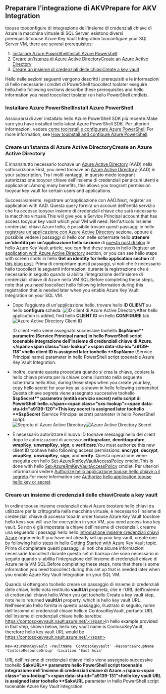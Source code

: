 ## <a name="prepare-for-akv-integration"></a><span data-ttu-id="a9139-101">Preparare l'integrazione di AKV</span><span class="sxs-lookup"><span data-stu-id="a9139-101">Prepare for AKV Integration</span></span>
<span data-ttu-id="a9139-102">toouse tooconfigure di integrazione dell'insieme di credenziali chiave di Azure la macchina virtuale di SQL Server, esistono diversi prerequisiti:</span><span class="sxs-lookup"><span data-stu-id="a9139-102">toouse Azure Key Vault Integration tooconfigure your SQL Server VM, there are several prerequisites:</span></span> 

1. [<span data-ttu-id="a9139-103">Installare Azure PowerShell</span><span class="sxs-lookup"><span data-stu-id="a9139-103">Install Azure Powershell</span></span>](#install-azure-powershell)
2. [<span data-ttu-id="a9139-104">Creare un'istanza di Azure Active Directory</span><span class="sxs-lookup"><span data-stu-id="a9139-104">Create an Azure Active Directory</span></span>](#create-an-azure-active-directory)
3. [<span data-ttu-id="a9139-105">Creare un insieme di credenziali delle chiavi</span><span class="sxs-lookup"><span data-stu-id="a9139-105">Create a key vault</span></span>](#create-a-key-vault)

<span data-ttu-id="a9139-106">Hello nelle sezioni seguenti vengono descritti i prerequisiti e le informazioni di hello necessarie i cmdlet di PowerShell toocollect toolater eseguire hello.</span><span class="sxs-lookup"><span data-stu-id="a9139-106">hello following sections describe these prerequisites and hello information you need toocollect toolater run hello PowerShell cmdlets.</span></span>

### <a name="install-azure-powershell"></a><span data-ttu-id="a9139-107">Installare Azure PowerShell</span><span class="sxs-lookup"><span data-stu-id="a9139-107">Install Azure PowerShell</span></span>
<span data-ttu-id="a9139-108">Assicurarsi di aver installato hello Azure PowerShell SDK più recente.</span><span class="sxs-lookup"><span data-stu-id="a9139-108">Make sure you have installed hello latest Azure PowerShell SDK.</span></span> <span data-ttu-id="a9139-109">Per ulteriori informazioni, vedere [come tooinstall e configurare Azure PowerShell](/powershell/azureps-cmdlets-docs).</span><span class="sxs-lookup"><span data-stu-id="a9139-109">For more information, see [How tooinstall and configure Azure PowerShell](/powershell/azureps-cmdlets-docs).</span></span>

### <a name="create-an-azure-active-directory"></a><span data-ttu-id="a9139-110">Creare un'istanza di Azure Active Directory</span><span class="sxs-lookup"><span data-stu-id="a9139-110">Create an Azure Active Directory</span></span>
<span data-ttu-id="a9139-111">È innanzitutto necessario toohave un [Azure Active Directory](https://azure.microsoft.com/trial/get-started-active-directory/) (AAD) nella sottoscrizione.</span><span class="sxs-lookup"><span data-stu-id="a9139-111">First, you need toohave an [Azure Active Directory](https://azure.microsoft.com/trial/get-started-active-directory/) (AAD) in your subscription.</span></span> <span data-ttu-id="a9139-112">Tra i molti vantaggi, in questo modo toogrant autorizzazione tooyour chiave dell'insieme di credenziali per alcuni utenti e applicazioni.</span><span class="sxs-lookup"><span data-stu-id="a9139-112">Among many benefits, this allows you toogrant permission tooyour key vault for certain users and applications.</span></span>

<span data-ttu-id="a9139-113">Successivamente, registrare un'applicazione con AAD.</span><span class="sxs-lookup"><span data-stu-id="a9139-113">Next, register an application with AAD.</span></span> <span data-ttu-id="a9139-114">Questa query fornirà un account dell'entità servizio che ha accesso tooyour insieme di credenziali chiave che sarà necessario la macchina virtuale.</span><span class="sxs-lookup"><span data-stu-id="a9139-114">This will give you a Service Principal account that has access tooyour key vault which your VM will need.</span></span> <span data-ttu-id="a9139-115">Nell'articolo insieme credenziali chiavi Azure hello, è possibile trovare questi passaggi in hello [registrare un'applicazione con Azure Active Directory](../articles/key-vault/key-vault-get-started.md#register) sezione, oppure è possibile vedere i passaggi di hello con nelle schermate hello **ottenere un'identità per un'applicazione hello sezione** di [questo post di blog](http://blogs.technet.com/b/kv/archive/2015/01/09/azure-key-vault-step-by-step.aspx).</span><span class="sxs-lookup"><span data-stu-id="a9139-115">In hello Azure Key Vault article, you can find these steps in hello [Register an application with Azure Active Directory](../articles/key-vault/key-vault-get-started.md#register) section, or you can see hello steps with screen shots in hello **Get an identity for hello application section** of [this blog post](http://blogs.technet.com/b/kv/archive/2015/01/09/azure-key-vault-step-by-step.aspx).</span></span> <span data-ttu-id="a9139-116">Prima di completare questi passaggi, si noti che è necessario hello toocollect le seguenti informazioni durante la registrazione che è necessario in seguito quando si abilita l'integrazione dell'insieme di credenziali chiave di Azure nella VM SQL.</span><span class="sxs-lookup"><span data-stu-id="a9139-116">Before completing these steps, note that you need toocollect hello following information during this registration that is needed later when you enable Azure Key Vault Integration on your SQL VM.</span></span>

* <span data-ttu-id="a9139-117">Dopo l'aggiunta di un'applicazione hello, trovare hello **ID CLIENT** su hello **configura** scheda.   ![ID client di Azure Active Directory](./media/virtual-machines-sql-server-akv-prepare/aad-client-id.png)</span><span class="sxs-lookup"><span data-stu-id="a9139-117">After hello application is added, find hello **CLIENT ID**  on hello **CONFIGURE** tab.   ![Azure Active Directory Client ID](./media/virtual-machines-sql-server-akv-prepare/aad-client-id.png)</span></span>
  
    <span data-ttu-id="a9139-118">ID client Hello viene assegnato successive toohello **$spName** parametro (Service Principal name) in hello PowerShell script tooenable integrazione dell'insieme di credenziali chiave di Azure.</span><span class="sxs-lookup"><span data-stu-id="a9139-118">hello client ID is assigned later toohello **$spName** (Service Principal name) parameter in hello PowerShell script tooenable Azure Key Vault Integration.</span></span> 
* <span data-ttu-id="a9139-119">Inoltre, durante questa procedura quando si crea la chiave, copiare la hello chiave privata per la chiave come illustrato nella seguente schermata hello.</span><span class="sxs-lookup"><span data-stu-id="a9139-119">Also, during these steps when you create your key, copy hello secret for your key as is shown in hello following screenshot.</span></span> <span data-ttu-id="a9139-120">Questa chiave segreta viene assegnato successive toohello **$spSecret** parametro (entità servizio secret) nello script di PowerShell hello.</span><span class="sxs-lookup"><span data-stu-id="a9139-120">This key secret is assigned later toohello **$spSecret** (Service Principal secret) parameter in hello PowerShell script.</span></span>  
    <span data-ttu-id="a9139-121">![Segreto di Azure Active Directory](./media/virtual-machines-sql-server-akv-prepare/aad-sp-secret.png)</span><span class="sxs-lookup"><span data-stu-id="a9139-121">![Azure Active Directory Secret](./media/virtual-machines-sql-server-akv-prepare/aad-sp-secret.png)</span></span>
* <span data-ttu-id="a9139-122">È necessario autorizzare il nuovo ID toohave messaggi hello del client dopo le autorizzazioni di accesso: **crittografare**, **decrittografare**, **wrapKey**, **unwrapKey**, **sign**, e **verificare**.</span><span class="sxs-lookup"><span data-stu-id="a9139-122">You must authorize this new client ID toohave hello following access permissions: **encrypt**, **decrypt**, **wrapKey**, **unwrapKey**, **sign**, and **verify**.</span></span> <span data-ttu-id="a9139-123">Questa operazione viene eseguita con hello [Set-AzureRmKeyVaultAccessPolicy](https://msdn.microsoft.com/library/azure/mt603625.aspx) cmdlet.</span><span class="sxs-lookup"><span data-stu-id="a9139-123">This is done with hello [Set-AzureRmKeyVaultAccessPolicy](https://msdn.microsoft.com/library/azure/mt603625.aspx) cmdlet.</span></span> <span data-ttu-id="a9139-124">Per ulteriori informazioni vedere [Authorize hello applicazione toouse hello chiave o il segreto](../articles/key-vault/key-vault-get-started.md#authorize).</span><span class="sxs-lookup"><span data-stu-id="a9139-124">For more information see [Authorize hello application toouse hello key or secret](../articles/key-vault/key-vault-get-started.md#authorize).</span></span>

### <a name="create-a-key-vault"></a><span data-ttu-id="a9139-125">Creare un insieme di credenziali delle chiavi</span><span class="sxs-lookup"><span data-stu-id="a9139-125">Create a key vault</span></span>
<span data-ttu-id="a9139-126">In ordine toouse insieme credenziali chiavi Azure toostore hello chiavi da utilizzare per la crittografia nella macchina virtuale, è necessario l'insieme di credenziali chiave di accesso tooa.</span><span class="sxs-lookup"><span data-stu-id="a9139-126">In order toouse Azure Key Vault toostore hello keys you will use for encryption in your VM, you need access tooa key vault.</span></span> <span data-ttu-id="a9139-127">Se non è già impostata la chiave dell'insieme di credenziali, crearne una seguendo i passaggi hello hello [introduzione insieme credenziali chiavi Azure](../articles/key-vault/key-vault-get-started.md) argomento.</span><span class="sxs-lookup"><span data-stu-id="a9139-127">If you have not already set up your key vault, create one by following hello steps in hello [Getting Started with Azure Key Vault](../articles/key-vault/key-vault-get-started.md) topic.</span></span> <span data-ttu-id="a9139-128">Prima di completare questi passaggi, si noti che alcune informazioni necessarie toocollect durante questo set di backup che sono necessario in seguito quando si abilita l'integrazione dell'insieme di credenziali chiave di Azure nella VM SQL.</span><span class="sxs-lookup"><span data-stu-id="a9139-128">Before completing these steps, note that there is some information you need toocollect during this set up that is needed later when you enable Azure Key Vault Integration on your SQL VM.</span></span>

<span data-ttu-id="a9139-129">Quando si ottengono toohello creare un passaggio di insieme di credenziali delle chiavi, hello nota restituito **vaultUri** proprietà, che è l'URL dell'insieme di credenziali chiave hello.</span><span class="sxs-lookup"><span data-stu-id="a9139-129">When you get toohello Create a key vault step, note hello returned **vaultUri** property, which is hello key vault URL.</span></span> <span data-ttu-id="a9139-130">Nell'esempio hello fornita in questo passaggio, illustrato di seguito, nome dell'insieme di credenziali chiave hello è ContosoKeyVault, pertanto URL dell'insieme di credenziali chiave hello sarebbe https://contosokeyvault.vault.azure.net/.</span><span class="sxs-lookup"><span data-stu-id="a9139-130">In hello example provided in that step, shown below, hello key vault name is ContosoKeyVault, therefore hello key vault URL would be https://contosokeyvault.vault.azure.net/.</span></span>

    New-AzureRmKeyVault -VaultName 'ContosoKeyVault' -ResourceGroupName 'ContosoResourceGroup' -Location 'East Asia'

<span data-ttu-id="a9139-131">URL dell'insieme di credenziali chiave Hello viene assegnato successive toohello **$akvURL** parametro hello PowerShell script tooenable integrazione dell'insieme di credenziali chiave di Azure.</span><span class="sxs-lookup"><span data-stu-id="a9139-131">hello key vault URL is assigned later toohello **$akvURL** parameter in hello PowerShell script tooenable Azure Key Vault Integration.</span></span>

